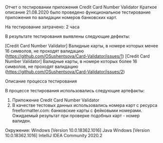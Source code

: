 Отчет о тестировании приложения Credit Card Number Validator
Краткое описание
21.08.2020 было проведено функциональное тестирование приложения по валидации номеров банковских карт.

На тестирование затрачено: 2 часа

В результате тестирования выявлены следующие дефекты:

[Credit Card Number Validator] Валидные карты, в номере которых менее 16 символов, не проходят валидацию (https://github.com/OSushentsova/Card-Validator/issues/1)
[Credit Card Number Validator] Валидные карты, в номере которых более 16 символов, не проходят валидацию (https://github.com/OSushentsova/Card-Validator/issues/2)

Описание процесса тестирования

В процессе тестирования использовались следующие артефакты:

1. Приложение Credit Card Number Validator
2. В качестве тестовых данных использовались номера карт с ресурса freeformatter.com: банковские карты с фейковыми номерами.
Ожидаемый результат при проверке подобных карт - номер валиден.

Окружение:
Windows [Version 10.0.18362.1016]
Java Windows [Version 10.0.18362.1016]
IntelliJ IDEA Community 2020.2